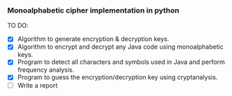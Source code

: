 ### Monoalphabetic cipher implementation in python

TO DO:
- [x] Algorithm to generate encryption & decryption keys.
- [x] Algorithm to encrypt and decrypt any Java code using
    monoalphabetic keys. 
- [x] Program to detect all characters and symbols used in Java 
    and perform frequency analysis.
- [x] Program to guess the encryption/decryption key using 
    cryptanalysis.
- [ ] Write a report
